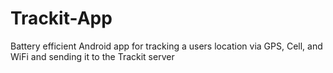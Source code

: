 # Trackit-App
Battery efficient Android app for tracking a users location via GPS, Cell, and WiFi and sending it to the Trackit server

